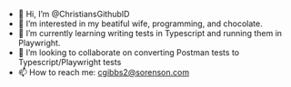 - 👋 Hi, I’m @ChristiansGithubID
- 👀 I’m interested in my beatiful wife, programming, and chocolate.
- 🌱 I’m currently learning writing tests in Typescript and running them in Playwright.
- 💞️ I’m looking to collaborate on converting Postman tests to Typescript/Playwright tests
- 📫 How to reach me: cgibbs2@sorenson.com

<!---
ChristiansGithubID/ChristiansGithubID is a ✨ special ✨ repository because its `README.md` (this file) appears on your GitHub profile.
You can click the Preview link to take a look at your changes.
--->
